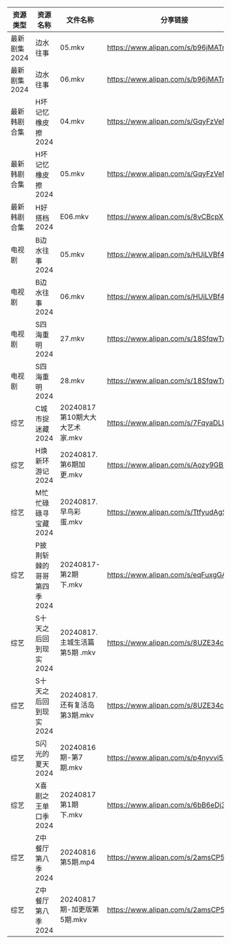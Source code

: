 | 资源类型     | 资源名称            | 文件名称                   | 分享链接                                 | 更新时间                |
| -------- | --------------- | ---------------------- | ------------------------------------ | ------------------- |
| 最新剧集2024 | 边水往事            | 05.mkv                 | https://www.alipan.com/s/b96jMATm8Ra | 2024-08-17 12:11:55 |
| 最新剧集2024 | 边水往事            | 06.mkv                 | https://www.alipan.com/s/b96jMATm8Ra | 2024-08-17 12:11:55 |
| 最新韩剧合集   | H坏记忆橡皮擦2024     | 04.mkv                 | https://www.alipan.com/s/GqyFzVeNETy | 2024-08-17 12:05:55 |
| 最新韩剧合集   | H坏记忆橡皮擦2024     | 05.mkv                 | https://www.alipan.com/s/GqyFzVeNETy | 2024-08-17 12:05:54 |
| 最新韩剧合集   | H好搭档2024        | E06.mkv                | https://www.alipan.com/s/8vCBcpXxGp9 | 2024-08-17 00:06:01 |
| 电视剧      | B边水往事2024       | 05.mkv                 | https://www.alipan.com/s/HUiLVBf4ff5 | 2024-08-17 14:05:17 |
| 电视剧      | B边水往事2024       | 06.mkv                 | https://www.alipan.com/s/HUiLVBf4ff5 | 2024-08-17 14:05:17 |
| 电视剧      | S四海重明2024       | 27.mkv                 | https://www.alipan.com/s/18SfqwTxCpA | 2024-08-17 19:06:43 |
| 电视剧      | S四海重明2024       | 28.mkv                 | https://www.alipan.com/s/18SfqwTxCpA | 2024-08-17 19:06:43 |
| 综艺       | C城市捉迷藏2024      | 20240817第10期大大大艺术家.mkv | https://www.alipan.com/s/7FqyaDLUvoi | 2024-08-17 19:08:16 |
| 综艺       | H焕新环游记2024      | 20240817.第6期加更.mkv     | https://www.alipan.com/s/Aozy9GBZZwu | 2024-08-17 14:08:26 |
| 综艺       | M忙忙碌碌寻宝藏2024    | 20240817.早鸟彩蛋.mkv      | https://www.alipan.com/s/TtfyudAgS8v | 2024-08-17 14:08:49 |
| 综艺       | P披荆斩棘的哥哥第四季2024 | 20240817-第2期下.mkv      | https://www.alipan.com/s/eqFuxgGAPnZ | 2024-08-17 14:09:08 |
| 综艺       | S十天之后回到现实2024   | 20240817.主城生活篇第5期 .mkv | https://www.alipan.com/s/8UZE34cCGTv | 2024-08-17 14:09:20 |
| 综艺       | S十天之后回到现实2024   | 20240817.还有复活岛第3期.mkv  | https://www.alipan.com/s/8UZE34cCGTv | 2024-08-17 14:09:20 |
| 综艺       | S闪光的夏天2024      | 20240816期-第7期.mkv      | https://www.alipan.com/s/p4nyvvi5szR | 2024-08-17 00:09:48 |
| 综艺       | X喜剧之王单口季2024    | 20240817第1期下.mkv       | https://www.alipan.com/s/6bB6eDj37Y6 | 2024-08-17 14:09:44 |
| 综艺       | Z中餐厅第八季2024     | 20240816第5期.mp4        | https://www.alipan.com/s/2amsCP57Grh | 2024-08-17 14:07:45 |
| 综艺       | Z中餐厅第八季2024     | 20240817期-加更版第5期.mkv   | https://www.alipan.com/s/2amsCP57Grh | 2024-08-17 14:07:44 |
